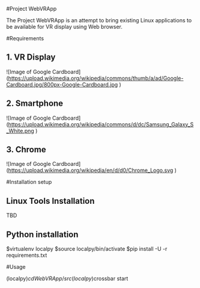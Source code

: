 #Project WebVRApp

The Project WebVRApp is an attempt to bring existing Linux applications
to be available for VR display using Web browser.

#Requirements
## 1. VR Display
![Image of Google Cardboard] (https://upload.wikimedia.org/wikipedia/commons/thumb/a/ad/Google-Cardboard.jpg/800px-Google-Cardboard.jpg )

## 2. Smartphone 
![Image of Google Cardboard] (https://upload.wikimedia.org/wikipedia/commons/d/dc/Samsung_Galaxy_S_White.png )

## 3. Chrome 
![Image of Google Cardboard] (https://upload.wikimedia.org/wikipedia/en/d/d0/Chrome_Logo.svg )

#Installation setup
## Linux Tools Installation
TBD
## Python installation
 $virtualenv localpy
 $source localpy/bin/activate
 $pip install -U -r requirements.txt

#Usage

(localpy)$cd WebVRApp/src
(localpy)$crossbar start
